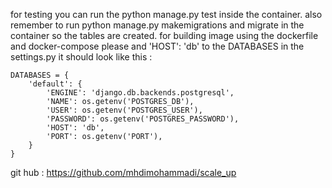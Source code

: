 for testing you can run the python manage.py test inside the container.
also remember to run python manage.py makemigrations and migrate in the container so the tables are created.
for building image using the dockerfile and docker-compose please and 'HOST': 'db' to the DATABASES in the settings.py 
it should look like this :
```
DATABASES = {
    'default': {
        'ENGINE': 'django.db.backends.postgresql',
        'NAME': os.getenv('POSTGRES_DB'),
        'USER': os.getenv('POSTGRES_USER'),
        'PASSWORD': os.getenv('POSTGRES_PASSWORD'),
        'HOST': 'db',
        'PORT': os.getenv('PORT'),
    }
}
```
git hub : https://github.com/mhdimohammadi/scale_up
